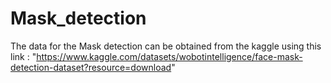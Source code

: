 # Mask_detection
The data for the Mask detection can be obtained from the kaggle using this link : "https://www.kaggle.com/datasets/wobotintelligence/face-mask-detection-dataset?resource=download"
